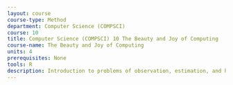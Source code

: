 ```yaml
---
layout: course 
course-type: Method
department: Computer Science (COMPSCI)
course: 10
title: Computer Science (COMPSCI) 10 The Beauty and Joy of Computing
course-name: The Beauty and Joy of Computing
units: 4
prerequisites: None
tools: R
description: Introduction to problems of observation, estimation, and hypothesis testing in economics. This course covers the statistical theory for the linear regression model and its variants, with examples from empirical economics.
---
```

